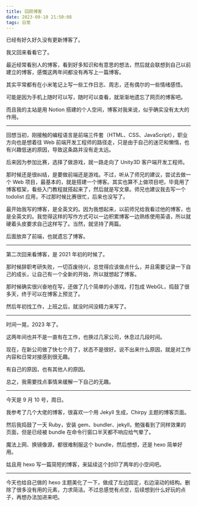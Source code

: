 ```yaml
---
title: 回顾博客
date: 2023-09-10 21:50:08
tags: 日常
---
```


已经有好久好久没有更新博客了。

我又回来看看它了。

<!--more-->

最近经常看别人的博客，看到好多知识和有意思的想法，然后就会联想到自己以前建立的博客，感慨这两年间都没有再写上一篇博客。

其实平常都有在小米笔记上写一些工作日志、周志，还有偶尔的一些情绪感悟。

可能是因为手机上随时可以写，随时可以查看，就渐渐地遗忘了网页的博客吧。

而且我的主站是用 Notion 搭建的个人空间，博客对我来说，似乎确实没有太大的作用。

------

回想当初，刚接触的编程语言是前端三件套（HTML、CSS、JavaScript），职业方向也是想着往 Web 前端开发工程师的路径走，只是由于自己的迷茫和懒惰，也有兴趣低迷的原因，导致这条路并没有走太远。

后来因为参加比赛，选择了做游戏，就一路走向了 Unity3D 客户端开发工程师。

那时候还是很纠结，是要做前端还是游戏。不过，听从了师兄的建议，尝试去做一个 Web 项目，最基本的，就是搭建一个博客。其实也算不上做项目吧，毕竟用了博客框架，看些入门教程就搭起来了，然后就是写文章。师兄也建议我去写一个 todolist 应用，不过那时候比赛很忙，后来也没写了。

最开始我写的博客，是全英文的。因为我想起来，以前师兄给我看过他的博客，也是全英文的。我觉得这样的写作方式可以一边积累博客一边熟练使用英语，所以就硬着头皮要求自己这样写了。当然，就坚持了两篇。

后面放弃了前端，也就遗忘了博客。

------

第二次回来看博客，是 2021 年初的时候了。

那时候辞职考研失败，一切百废待兴，总觉得应该做点什么，并且需要记录一下自己的成长，让自己有一个全新的开始，所以就想起了博客。

那时候确实很兴奋地在写，还做了几个简单的小游戏，打包成 WebGL，捣鼓了很多天，终于可以在博客上预览了。

然后年初找工作，上班之后，就没时间没精力来写了。

------

时间一晃，2023 年了。

这两年间也并不是一直有在工作，也换过几家公司，休息过几段时间。

现在，在新公司做了快七个月了，状态不是很好。说不出来什么原因，就是对工作内容和日常对接感到很无趣。

有自己的原因，也有其他人的原因。

总之，我需要找点事情来缓解一下自己的无趣。

------

今天是 9 月 10 号，周日。

我参考了几个大佬的博客，很喜欢一个用 Jekyll 生成，Chirpy 主题的博客页面。

然后我捣鼓了一天 Ruby，安装 gem、bundler、jekyll，勉强看到了同样效果的页面，但是已经被 bundle 在命令行窗口半天都不响应给气晕了。

魔法上网、换镜像源，都很难制服这个 bundle，然后想想，还是 hexo 简单好用。

姑且用 hexo 写一篇简短的博客，来延续这个封印了两年的小空间吧。

------

今天也给自己做的 hexo 主题美化了一下，做成了左边固定，右边滚动的结构。删除了很多没有用的元素，力求简洁。不过总感觉有点空，后续想到什么好玩的点子，再想办法加进来吧。